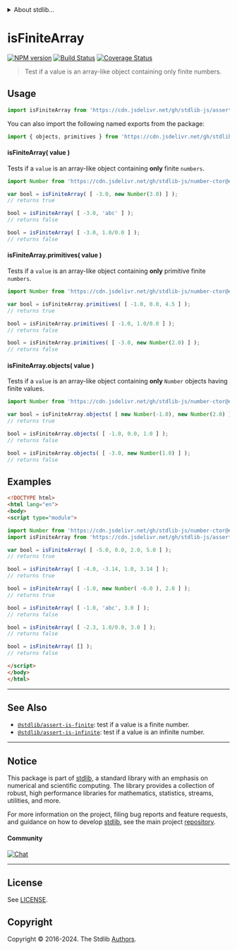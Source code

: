 <!--

@license Apache-2.0

Copyright (c) 2018 The Stdlib Authors.

Licensed under the Apache License, Version 2.0 (the "License");
you may not use this file except in compliance with the License.
You may obtain a copy of the License at

   http://www.apache.org/licenses/LICENSE-2.0

Unless required by applicable law or agreed to in writing, software
distributed under the License is distributed on an "AS IS" BASIS,
WITHOUT WARRANTIES OR CONDITIONS OF ANY KIND, either express or implied.
See the License for the specific language governing permissions and
limitations under the License.

-->


<details>
  <summary>
    About stdlib...
  </summary>
  <p>We believe in a future in which the web is a preferred environment for numerical computation. To help realize this future, we've built stdlib. stdlib is a standard library, with an emphasis on numerical and scientific computation, written in JavaScript (and C) for execution in browsers and in Node.js.</p>
  <p>The library is fully decomposable, being architected in such a way that you can swap out and mix and match APIs and functionality to cater to your exact preferences and use cases.</p>
  <p>When you use stdlib, you can be absolutely certain that you are using the most thorough, rigorous, well-written, studied, documented, tested, measured, and high-quality code out there.</p>
  <p>To join us in bringing numerical computing to the web, get started by checking us out on <a href="https://github.com/stdlib-js/stdlib">GitHub</a>, and please consider <a href="https://opencollective.com/stdlib">financially supporting stdlib</a>. We greatly appreciate your continued support!</p>
</details>

# isFiniteArray

[![NPM version][npm-image]][npm-url] [![Build Status][test-image]][test-url] [![Coverage Status][coverage-image]][coverage-url] <!-- [![dependencies][dependencies-image]][dependencies-url] -->

> Test if a value is an array-like object containing only finite numbers.



<section class="usage">

## Usage

```javascript
import isFiniteArray from 'https://cdn.jsdelivr.net/gh/stdlib-js/assert-is-finite-array@esm/index.mjs';
```

You can also import the following named exports from the package:

```javascript
import { objects, primitives } from 'https://cdn.jsdelivr.net/gh/stdlib-js/assert-is-finite-array@esm/index.mjs';
```

#### isFiniteArray( value )

Tests if a `value` is an array-like object containing **only** finite `numbers`.

<!-- eslint-disable no-new-wrappers -->

```javascript
import Number from 'https://cdn.jsdelivr.net/gh/stdlib-js/number-ctor@esm/index.mjs';

var bool = isFiniteArray( [ -3.0, new Number(3.0) ] );
// returns true

bool = isFiniteArray( [ -3.0, 'abc' ] );
// returns false

bool = isFiniteArray( [ -3.0, 1.0/0.0 ] );
// returns false
```

#### isFiniteArray.primitives( value )

Tests if a `value` is an array-like object containing **only** primitive finite `numbers`.

<!-- eslint-disable no-new-wrappers -->

```javascript
import Number from 'https://cdn.jsdelivr.net/gh/stdlib-js/number-ctor@esm/index.mjs';

var bool = isFiniteArray.primitives( [ -1.0, 0.0, 4.5 ] );
// returns true

bool = isFiniteArray.primitives( [ -1.0, 1.0/0.0 ] );
// returns false

bool = isFiniteArray.primitives( [ -3.0, new Number(2.0) ] );
// returns false
```

#### isFiniteArray.objects( value )

Tests if a `value` is an array-like object containing **only** `Number` objects having finite values.

<!-- eslint-disable no-new-wrappers -->

```javascript
import Number from 'https://cdn.jsdelivr.net/gh/stdlib-js/number-ctor@esm/index.mjs';

var bool = isFiniteArray.objects( [ new Number(-1.0), new Number(2.0) ] );
// returns true

bool = isFiniteArray.objects( [ -1.0, 0.0, 1.0 ] );
// returns false

bool = isFiniteArray.objects( [ -3.0, new Number(1.0) ] );
// returns false
```

</section>

<!-- /.usage -->

<section class="examples">

## Examples

<!-- eslint-disable no-new-wrappers -->

<!-- eslint no-undef: "error" -->

```html
<!DOCTYPE html>
<html lang="en">
<body>
<script type="module">

import Number from 'https://cdn.jsdelivr.net/gh/stdlib-js/number-ctor@esm/index.mjs';
import isFiniteArray from 'https://cdn.jsdelivr.net/gh/stdlib-js/assert-is-finite-array@esm/index.mjs';

var bool = isFiniteArray( [ -5.0, 0.0, 2.0, 5.0 ] );
// returns true

bool = isFiniteArray( [ -4.0, -3.14, 1.0, 3.14 ] );
// returns true

bool = isFiniteArray( [ -1.0, new Number( -6.0 ), 2.0 ] );
// returns true

bool = isFiniteArray( [ -1.0, 'abc', 3.0 ] );
// returns false

bool = isFiniteArray( [ -2.3, 1.0/0.0, 3.0 ] );
// returns false

bool = isFiniteArray( [] );
// returns false

</script>
</body>
</html>
```

</section>

<!-- /.examples -->

<!-- Section for related `stdlib` packages. Do not manually edit this section, as it is automatically populated. -->

<section class="related">

* * *

## See Also

-   <span class="package-name">[`@stdlib/assert-is-finite`][@stdlib/assert/is-finite]</span><span class="delimiter">: </span><span class="description">test if a value is a finite number.</span>
-   <span class="package-name">[`@stdlib/assert-is-infinite`][@stdlib/assert/is-infinite]</span><span class="delimiter">: </span><span class="description">test if a value is an infinite number.</span>

</section>

<!-- /.related -->

<!-- Section for all links. Make sure to keep an empty line after the `section` element and another before the `/section` close. -->


<section class="main-repo" >

* * *

## Notice

This package is part of [stdlib][stdlib], a standard library with an emphasis on numerical and scientific computing. The library provides a collection of robust, high performance libraries for mathematics, statistics, streams, utilities, and more.

For more information on the project, filing bug reports and feature requests, and guidance on how to develop [stdlib][stdlib], see the main project [repository][stdlib].

#### Community

[![Chat][chat-image]][chat-url]

---

## License

See [LICENSE][stdlib-license].


## Copyright

Copyright &copy; 2016-2024. The Stdlib [Authors][stdlib-authors].

</section>

<!-- /.stdlib -->

<!-- Section for all links. Make sure to keep an empty line after the `section` element and another before the `/section` close. -->

<section class="links">

[npm-image]: http://img.shields.io/npm/v/@stdlib/assert-is-finite-array.svg
[npm-url]: https://npmjs.org/package/@stdlib/assert-is-finite-array

[test-image]: https://github.com/stdlib-js/assert-is-finite-array/actions/workflows/test.yml/badge.svg?branch=main
[test-url]: https://github.com/stdlib-js/assert-is-finite-array/actions/workflows/test.yml?query=branch:main

[coverage-image]: https://img.shields.io/codecov/c/github/stdlib-js/assert-is-finite-array/main.svg
[coverage-url]: https://codecov.io/github/stdlib-js/assert-is-finite-array?branch=main

<!--

[dependencies-image]: https://img.shields.io/david/stdlib-js/assert-is-finite-array.svg
[dependencies-url]: https://david-dm.org/stdlib-js/assert-is-finite-array/main

-->

[chat-image]: https://img.shields.io/gitter/room/stdlib-js/stdlib.svg
[chat-url]: https://app.gitter.im/#/room/#stdlib-js_stdlib:gitter.im

[stdlib]: https://github.com/stdlib-js/stdlib

[stdlib-authors]: https://github.com/stdlib-js/stdlib/graphs/contributors

[umd]: https://github.com/umdjs/umd
[es-module]: https://developer.mozilla.org/en-US/docs/Web/JavaScript/Guide/Modules

[deno-url]: https://github.com/stdlib-js/assert-is-finite-array/tree/deno
[deno-readme]: https://github.com/stdlib-js/assert-is-finite-array/blob/deno/README.md
[umd-url]: https://github.com/stdlib-js/assert-is-finite-array/tree/umd
[umd-readme]: https://github.com/stdlib-js/assert-is-finite-array/blob/umd/README.md
[esm-url]: https://github.com/stdlib-js/assert-is-finite-array/tree/esm
[esm-readme]: https://github.com/stdlib-js/assert-is-finite-array/blob/esm/README.md
[branches-url]: https://github.com/stdlib-js/assert-is-finite-array/blob/main/branches.md

[stdlib-license]: https://raw.githubusercontent.com/stdlib-js/assert-is-finite-array/main/LICENSE

<!-- <related-links> -->

[@stdlib/assert/is-finite]: https://github.com/stdlib-js/assert-is-finite/tree/esm

[@stdlib/assert/is-infinite]: https://github.com/stdlib-js/assert-is-infinite/tree/esm

<!-- </related-links> -->

</section>

<!-- /.links -->
